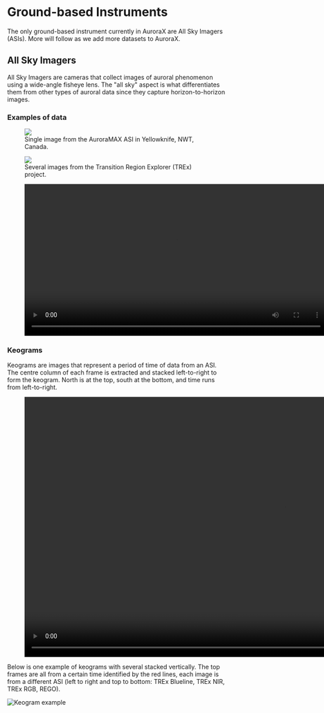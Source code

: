 # Ground-based Instruments

The only ground-based instrument currently in AuroraX are All Sky Imagers (ASIs). More will follow as we add more datasets to AuroraX.

## All Sky Imagers

All Sky Imagers are cameras that collect images of auroral phenomenon using a wide-angle fisheye lens. The "all sky" aspect is what differentiates them from other types of auroral data since they capture horizon-to-horizon images.

### Examples of data

<figure>
  <img src="/_extras/img/example_asi_data_1.jpg" />
  <figcaption>Single image from the AuroraMAX ASI in Yellowknife, NWT, Canada.</figcaption>
</figure>

<figure>
  <img src="/_extras/img/example_asi_data_2.jpg" />
  <figcaption>Several images from the Transition Region Explorer (TREx) project.</figcaption>
</figure>

<figure>
  <video width="700px" controls autoplay loop>
    <source src="/_extras/img/20181207_07_fsmi_rgb-01_sub.mp4" type="video/mp4">
    Your browser does not support the video tag.
  </video>
</figure>

### Keograms

Keograms are images that represent a period of time of data from an ASI. The centre column of each frame is extracted and stacked left-to-right to form the keogram. North is at the top, south at the bottom, and time runs from left-to-right.

<figure>
  <video height="600px" controls autoplay loop>
    <source src="/_extras/img/keogram_example_movie.mp4" type="video/mp4">
    Your browser does not support the video tag.
  </video>
</figure>

Below is one example of keograms with several stacked vertically. The top frames are all from a certain time identified by the red lines, each image is from a different ASI (left to right and top to bottom: TREx Blueline, TREx NIR, TREx RGB, REGO).

![Keogram example](/_extras/img/keogram_example_1.jpg)

